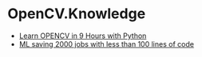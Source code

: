 # OpenCV.Knowledge
- [Learn OPENCV in 9 Hours with Python](https://youtu.be/_MFXKysUljw)
- [ML saving 2000 jobs with less than 100 lines of code](https://youtu.be/UY5MHbqcYrE)
